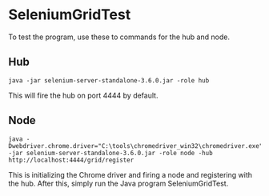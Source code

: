 # SeleniumGridTest

To test the program, use these to commands for the hub and node.

## Hub
	java -jar selenium-server-standalone-3.6.0.jar -role hub

This will fire the hub on port 4444 by default.

## Node

	java -Dwebdriver.chrome.driver="C:\tools\chromedriver_win32\chromedriver.exe" -jar selenium-server-standalone-3.6.0.jar -role node -hub http://localhost:4444/grid/register

This is initializing the Chrome driver and firing a node and registering with the hub. After this, simply run the Java program SeleniumGridTest.	